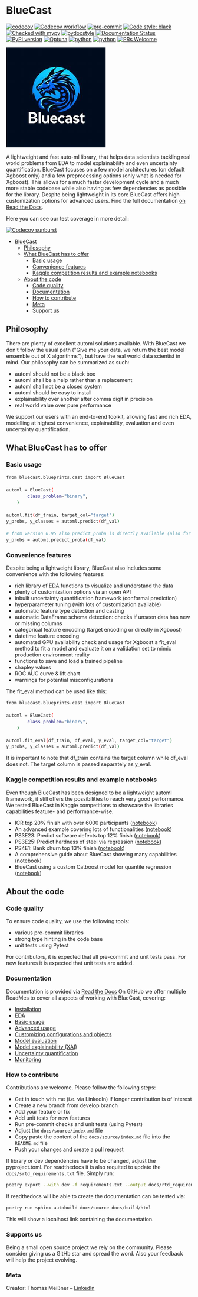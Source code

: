# BlueCast

[![codecov](https://codecov.io/gh/ThomasMeissnerDS/BlueCast/branch/main/graph/badge.svg?token=XRIS04O097)](https://codecov.io/gh/ThomasMeissnerDS/BlueCast)
[![Codecov workflow](https://github.com/ThomasMeissnerDS/BlueCast/actions/workflows/workflow.yaml/badge.svg)](https://github.com/ThomasMeissnerDS/BlueCast/actions/workflows/workflow.yaml)
[![pre-commit](https://img.shields.io/badge/pre--commit-enabled-brightgreen?logo=pre-commit&logoColor=white)](https://github.com/pre-commit/pre-commit)
[![Code style: black](https://img.shields.io/badge/code%20style-black-000000.svg)](https://github.com/psf/black)
[![Checked with mypy](http://www.mypy-lang.org/static/mypy_badge.svg)](http://mypy-lang.org/)
[![pydocstyle](https://img.shields.io/badge/pydocstyle-enabled-AD4CD3)](http://www.pydocstyle.org/en/stable/)
[![Documentation Status](https://readthedocs.org/projects/bluecast/badge/?version=latest)](https://bluecast.readthedocs.io/en/latest/?badge=latest)
[![PyPI version](https://badge.fury.io/py/bluecast.svg)](https://pypi.python.org/pypi/bluecast/)
[![Optuna](https://img.shields.io/badge/Optuna-integrated-blue)](https://optuna.org)
[![python](https://img.shields.io/badge/Python-3.9-3776AB.svg?style=flat&logo=python&logoColor=white)](https://www.python.org)
[![python](https://img.shields.io/badge/Python-3.10-3776AB.svg?style=flat&logo=python&logoColor=white)](https://www.python.org)
[![PRs Welcome](https://img.shields.io/badge/PRs-welcome-brightgreen.svg?style=flat-square)](http://makeapullrequest.com)

![BlueCast](bluecast_dragon_logo_5.jpeg)

A lightweight and fast auto-ml library, that helps data scientists
tackling real world problems from EDA to model explainability
and even uncertainty quantification.
BlueCast focuses on a few model architectures (on default Xgboost
only) and a few preprocessing options (only what is
needed for Xgboost). This allows for a much faster development
cycle and a much more stable codebase while also having as few dependencies
as possible for the library. Despite being lightweight in its core BlueCast
offers high customization options for advanced users. Find
the full documentation [on Read the Docs](https://bluecast.readthedocs.io/en/latest/).

Here you can see our test coverage in more detail:

[![Codecov sunburst](https://codecov.io/gh/ThomasMeissnerDS/BlueCast/graphs/sunburst.svg?token=XRIS04O097)](https://codecov.io/gh/ThomasMeissnerDS/BlueCast/graphs/sunburst.svg?token=XRIS04O097)

<!-- toc -->

* [BlueCast](#bluecast)
  * [Philosophy](#philosophy)
  * [What BlueCast has to offer](#what-bluecast-has-to-offer)
    * [Basic usage](#basic-usage)
    * [Convenience features](#convenience-features)
    * [Kaggle competition results and example notebooks](#kaggle-competition-results-and-example-notebooks)
  * [About the code](#about-the-code)
    * [Code quality](#code-quality)
    * [Documentation](#documentation)
    * [How to contribute](#how-to-contribute)
    * [Meta](#meta)
    * [Support us](#supports-us)

<!-- tocstop -->

## Philosophy

There are plenty of excellent automl solutions available.
With BlueCast we don't follow the usual path ("Give me your data, we return the
best model ensemble out of X algorithms"), but have the real world data
scientist in mind. Our philosophy can be summarized as such:

* automl should not be a black box
* automl shall be a help rather than a replacement
* automl shall not be a closed system
* automl should be easy to install
* explainability over another after comma digit in precision
* real world value over pure performance

We support our users with an end-to-end toolkit, allowing fast and rich EDA,
modelling at highest convenience, explainability, evaluation and even
uncertainty quantification.

## What BlueCast has to offer

### Basic usage

```sh
from bluecast.blueprints.cast import BlueCast

automl = BlueCast(
        class_problem="binary",
    )

automl.fit(df_train, target_col="target")
y_probs, y_classes = automl.predict(df_val)

# from version 0.95 also predict_proba is directly available (also for BlueCastCV)
y_probs = automl.predict_proba(df_val)
```

### Convenience features

Despite being a lightweight library, BlueCast also includes some convenience
with the following features:

* rich library of EDA functions to visualize and understand the data
* plenty of customization options via an open API
* inbuilt uncertainty quantification framework (conformal prediction)
* hyperparameter tuning (with lots of customization available)
* automatic feature type detection and casting
* automatic DataFrame schema detection: checks if unseen data has new or
  missing columns
* categorical feature encoding (target encoding or directly in Xgboost)
* datetime feature encoding
* automated GPU availability check and usage for Xgboost
  a fit_eval method to fit a model and evaluate it on a validation set
  to mimic production environment reality
* functions to save and load a trained pipeline
* shapley values
* ROC AUC curve & lift chart
* warnings for potential misconfigurations

The fit_eval method can be used like this:

```sh
from bluecast.blueprints.cast import BlueCast

automl = BlueCast(
        class_problem="binary",
    )

automl.fit_eval(df_train, df_eval, y_eval, target_col="target")
y_probs, y_classes = automl.predict(df_val)
```

It is important to note that df_train contains the target column while
df_eval does not. The target column is passed separately as y_eval.

### Kaggle competition results and example notebooks

Even though BlueCast has been designed to be a lightweight
automl framework, it still offers the possibilities to
reach very good performance. We tested BlueCast in Kaggle
competitions to showcase the libraries capabilities
feature- and performance-wise.

* ICR top 20% finish with over 6000 participants ([notebook](https://www.kaggle.com/code/thomasmeiner/icr-bluecast-automl-almost-bronze-ranks))
* An advanced example covering lots of functionalities ([notebook](https://www.kaggle.com/code/thomasmeiner/ps3e23-automl-eda-outlier-detection/notebook))
* PS3E23: Predict software defects top 12% finish ([notebook](https://www.kaggle.com/code/thomasmeiner/ps3e23-automl-eda-outlier-detection?scriptVersionId=145650820))
* PS3E25: Predict hardness of steel via regression ([notebook](https://www.kaggle.com/code/thomasmeiner/ps3e25-bluecast-automl?scriptVersionId=153347618))
* PS4E1: Bank churn top 13% finish ([notebook](https://www.kaggle.com/code/thomasmeiner/ps4e1-eda-feature-engineering-modelling?scriptVersionId=158121062))
* A comprehensive guide about BlueCast showing many capabilities ([notebook](https://www.kaggle.com/code/thomasmeiner/ps4e3-bluecast-a-comprehensive-overview))
* BlueCast using a custom Catboost model for quantile regression ([notebook](https://www.kaggle.com/code/thomasmeiner/birth-weight-with-bluecast-catboost))

## About the code

### Code quality

To ensure code quality, we use the following tools:

* various pre-commit libraries
* strong type hinting in the code base
* unit tests using Pytest

For contributors, it is expected that all pre-commit and unit tests pass.
For new features it is expected that unit tests are added.

### Documentation

Documentation is provided via [Read the Docs](https://bluecast.readthedocs.io/en/latest/)
On GitHub we offer multiple ReadMes to cover all aspects of working
with BlueCast, covering:

* [Installation](Installation.md)
* [EDA](EDA.md)
* [Basic usage](Basic%20usage.md)
* [Advanced usage](Advanced%20usage.md)
* [Customizing configurations and objects](Customizing%20configurations%20and%20objects.md)
* [Model evaluation](Model%20evaluation.md)
* [Model explainability (XAI)](Model%20explainability%20(XAI).md)
* [Uncertainty quantification](Uncertainty%20quantification.md)
* [Monitoring](docs/source/Monitoring.md)

### How to contribute

Contributions are welcome. Please follow the following steps:

* Get in touch with me (i.e. via LinkedIn) if longer contribution is of interest
* Create a new branch from develop branch
* Add your feature or fix
* Add unit tests for new features
* Run pre-commit checks and unit tests (using Pytest)
* Adjust the `docs/source/index.md` file
* Copy paste the content of the `docs/source/index.md` file into the
  `README.md` file
* Push your changes and create a pull request

If library or dev dependencies have to be changed, adjust the pyproject.toml.
For readthedocs it is also requited to update the
`docs/srtd_requirements.txt` file. Simply run:

```sh
poetry export --with dev -f requirements.txt --output docs/rtd_requirements.txt
```

If readthedocs will be able to create the documentation can be tested via:

```sh
poetry run sphinx-autobuild docs/source docs/build/html
```

This will show a localhost link containing the documentation.

### Supports us

Being a small open source project we rely on the community. Please
consider giving us a GitHb star and spread the word. Also your feedback
will help the project evolving.

### Meta

Creator: Thomas Meißner – [LinkedIn](https://www.linkedin.com/in/thomas-mei%C3%9Fner-m-a-3808b346)
